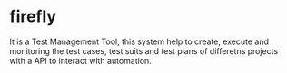 # firefly
It is a Test Management Tool, this system  help to create, execute and monitoring the test cases, test suits and test plans of differetns projects with a API to interact with automation.
